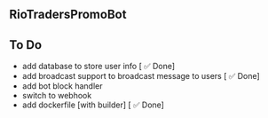 ## RioTradersPromoBot 

## To Do 

- add database to store user info [ ✅ Done]
- add broadcast support to broadcast message to users  [ ✅ Done]
- add bot block handler 
- switch to webhook
- add dockerfile [with builder] [ ✅ Done]